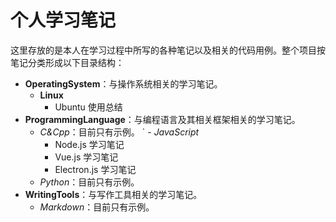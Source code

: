 # 个人学习笔记

这里存放的是本人在学习过程中所写的各种笔记以及相关的代码用例。整个项目按笔记分类形成以下目录结构：

- **OperatingSystem**：与操作系统相关的学习笔记。
  - **Linux**
    - Ubuntu 使用总结
- **ProgrammingLanguage**：与编程语言及其相关框架相关的学习笔记。
  - *C&Cpp*：目前只有示例。
`  - *JavaScript*
    - Node.js 学习笔记
    - Vue.js 学习笔记
    - Electron.js 学习笔记
  - *Python*：目前只有示例。
- **WritingTools**：与写作工具相关的学习笔记。
  - *Markdown*：目前只有示例。

